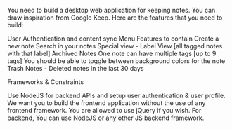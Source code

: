 
You need to build a desktop web application for keeping notes. You can draw inspiration from Google Keep. Here are the features that you need to build:




User Authentication and content sync
Menu Features to contain
Create a new note
Search in your notes
Special view - Label View [all tagged notes with that label]
Archived Notes
One note can have multiple tags [up to 9 tags]
You should be able to toggle between background colors for the note
Trash Notes - Deleted notes in the last 30 days


Frameworks & Constraints


Use NodeJS for backend APIs and setup user authentication & user profile. 
We want you to build the frontend application without the use of any frontend framework. 
You are allowed to use jQuery if you wish. 
For backend, You can use NodeJS or any other JS backend framework. 
